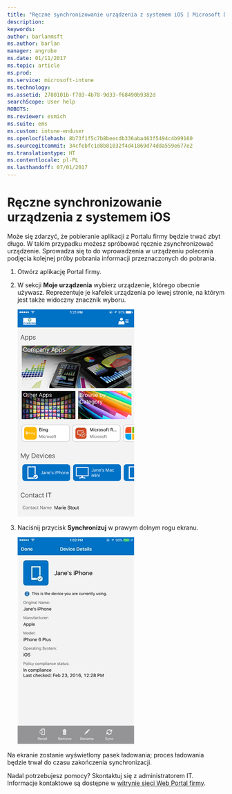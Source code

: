 ```yaml
---
title: "Ręczne synchronizowanie urządzenia z systemem iOS | Microsoft Docs"
description: 
keywords: 
author: barlanmsft
ms.author: barlan
manager: angrobe
ms.date: 01/11/2017
ms.topic: article
ms.prod: 
ms.service: microsoft-intune
ms.technology: 
ms.assetid: 2780101b-f703-4b78-9d33-f68490b9382d
searchScope: User help
ROBOTS: 
ms.reviewer: esmich
ms.suite: ems
ms.custom: intune-enduser
ms.openlocfilehash: 8b73f1f5c7b8beecdb336aba463f5494c4b99160
ms.sourcegitcommit: 34cfebfc1d8b81032f4d41869d74dda559e677e2
ms.translationtype: HT
ms.contentlocale: pl-PL
ms.lasthandoff: 07/01/2017
---
```

# <a name="sync-your-ios-device-manually"></a>Ręczne synchronizowanie urządzenia z systemem iOS

Może się zdarzyć, że pobieranie aplikacji z Portalu firmy będzie trwać zbyt długo. W takim przypadku możesz spróbować ręcznie zsynchronizować urządzenie. Sprowadza się to do wprowadzenia w urządzeniu polecenia podjęcia kolejnej próby pobrania informacji przeznaczonych do pobrania.

1. Otwórz aplikację Portal firmy.

2. W sekcji **Moje urządzenia** wybierz urządzenie, którego obecnie używasz. Reprezentuje je kafelek urządzenia po lewej stronie, na którym jest także widoczny znacznik wyboru.

    ![Ekran urządzenia z sekcją Moje urządzenia](./media/ios-sync-1-comp-portal-apps.png)

3. Naciśnij przycisk **Synchronizuj** w prawym dolnym rogu ekranu.

    ![Szczegóły urządzenia z przyciskiem Synchronizuj](./media/ios-sync-2-sync-button.png)

Na ekranie zostanie wyświetlony pasek ładowania; proces ładowania będzie trwał do czasu zakończenia synchronizacji.

Nadal potrzebujesz pomocy? Skontaktuj się z administratorem IT. Informacje kontaktowe są dostępne w [witrynie sieci Web Portal firmy](http://portal.manage.microsoft.com).
